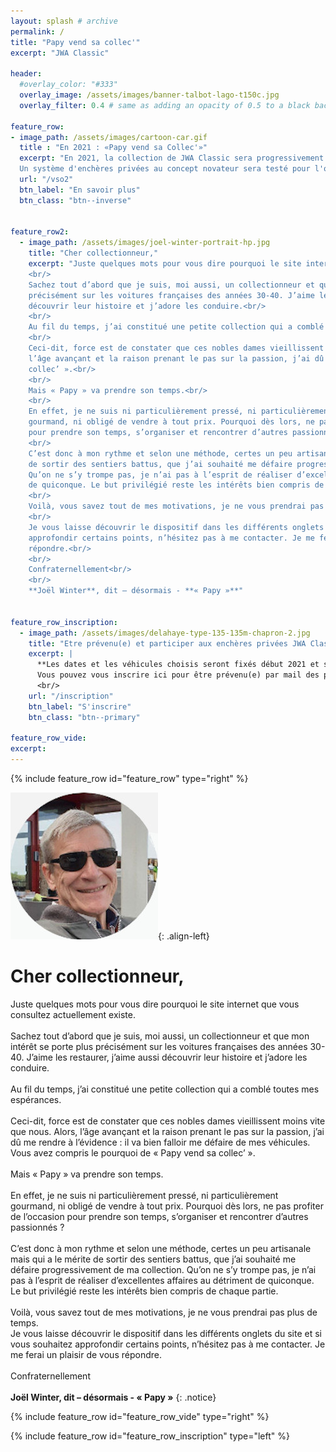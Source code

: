 ```yaml
---
layout: splash # archive
permalink: /
title: "Papy vend sa collec'"
excerpt: "JWA Classic"

header:
  #overlay_color: "#333"
  overlay_image: /assets/images/banner-talbot-lago-t150c.jpg
  overlay_filter: 0.4 # same as adding an opacity of 0.5 to a black background

feature_row:
- image_path: /assets/images/cartoon-car.gif
  title : "En 2021 : «Papy vend sa Collec'»"
  excerpt: "En 2021, la collection de JWA Classic sera progressivement mise en vente.<br/>
  Un système d'enchères privées au concept novateur sera testé pour l'occasion. Celui-ci repose sur trois principes majeurs : pas de frais pour l'acheteur, une période de présentation suffisamment longue pour parfaire son appréciation du véhicule, pas de prix de réserve."
  url: "/vso2"
  btn_label: "En savoir plus"
  btn_class: "btn--inverse"


feature_row2:
  - image_path: /assets/images/joel-winter-portrait-hp.jpg
    title: "Cher collectionneur,"
    excerpt: "Juste quelques mots pour vous dire pourquoi le site internet que vous consultez actuellement existe.<br/>
    <br/>
    Sachez tout d’abord que je suis, moi aussi, un collectionneur et que mon intérêt se porte plus
    précisément sur les voitures françaises des années 30-40. J’aime les restaurer, j’aime aussi
    découvrir leur histoire et j’adore les conduire.<br/>
    <br/>
    Au fil du temps, j’ai constitué une petite collection qui a comblé toutes mes espérances.<br/>
    <br/>
    Ceci-dit, force est de constater que ces nobles dames vieillissent moins vite que nous. Alors,
    l’âge avançant et la raison prenant le pas sur la passion, j’ai dû me rendre à l’évidence : il va bien falloir me défaire de mes véhicules. Vous avez compris le pourquoi de « Papy vend sa
    collec’ ».<br/>
    <br/>
    Mais « Papy » va prendre son temps.<br/>
    <br/>
    En effet, je ne suis ni particulièrement pressé, ni particulièrement
    gourmand, ni obligé de vendre à tout prix. Pourquoi dès lors, ne pas profiter de l’occasion
    pour prendre son temps, s’organiser et rencontrer d’autres passionnés ?<br/>
    <br/>
    C’est donc à mon rythme et selon une méthode, certes un peu artisanale mais qui a le mérite
    de sortir des sentiers battus, que j’ai souhaité me défaire progressivement de ma collection.
    Qu’on ne s’y trompe pas, je n’ai pas à l’esprit de réaliser d’excellentes affaires au détriment
    de quiconque. Le but privilégié reste les intérêts bien compris de chaque partie.<br/>
    <br/>
    Voilà, vous savez tout de mes motivations, je ne vous prendrai pas plus de temps.<br/>
    <br/>
    Je vous laisse découvrir le dispositif dans les différents onglets du site et si vous souhaitez
    approfondir certains points, n’hésitez pas à me contacter. Je me ferai un plaisir de vous
    répondre.<br/>
    <br/>
    Confraternellement<br/>
    <br/>
    **Joël Winter**, dit – désormais - **« Papy »**"


feature_row_inscription:
  - image_path: /assets/images/delahaye-type-135-135m-chapron-2.jpg
    title: "Etre prévenu(e) et participer aux enchères privées JWA Classic"
    excerpt: |
      **Les dates et les véhicules choisis seront fixés début 2021 et seront priorairement communiqués par email aux inscrits.**<br/>
      Vous pouvez vous inscrire ici pour être prévenu(e) par mail des prochaines ventes.
      <br/>
    url: "/inscription"
    btn_label: "S'inscrire"
    btn_class: "btn--primary"

feature_row_vide:
excerpt:
---
```

{% include feature_row id="feature_row" type="right" %}

![image-left](/assets/images/portraitjw2.jpg){: .align-left}

# Cher collectionneur,
Juste quelques mots pour vous dire pourquoi le site internet que vous consultez actuellement existe.<br/>
<br/>
Sachez tout d’abord que je suis, moi aussi, un collectionneur et que mon intérêt se porte plus
précisément sur les voitures françaises des années 30-40. J’aime les restaurer, j’aime aussi
découvrir leur histoire et j’adore les conduire.<br/>
<br/>
Au fil du temps, j’ai constitué une petite collection qui a comblé toutes mes espérances.<br/>
<br/>
Ceci-dit, force est de constater que ces nobles dames vieillissent moins vite que nous. Alors,
l’âge avançant et la raison prenant le pas sur la passion, j’ai dû me rendre à l’évidence : il va bien falloir me défaire de mes véhicules. Vous avez compris le pourquoi de « Papy vend sa
collec’ ».<br/>
<br/>
Mais « Papy » va prendre son temps.<br/>
<br/>
En effet, je ne suis ni particulièrement pressé, ni particulièrement
gourmand, ni obligé de vendre à tout prix. Pourquoi dès lors, ne pas profiter de l’occasion
pour prendre son temps, s’organiser et rencontrer d’autres passionnés ?<br/>
<br/>
C’est donc à mon rythme et selon une méthode, certes un peu artisanale mais qui a le mérite
de sortir des sentiers battus, que j’ai souhaité me défaire progressivement de ma collection.
Qu’on ne s’y trompe pas, je n’ai pas à l’esprit de réaliser d’excellentes affaires au détriment
de quiconque. Le but privilégié reste les intérêts bien compris de chaque partie.<br/>
<br/>
Voilà, vous savez tout de mes motivations, je ne vous prendrai pas plus de temps.<br/>
Je vous laisse découvrir le dispositif dans les différents onglets du site et si vous souhaitez
approfondir certains points, n’hésitez pas à me contacter. Je me ferai un plaisir de vous
répondre.<br/>
<br/>
Confraternellement<br/>
<br/>
**Joël Winter, dit – désormais - « Papy »**
{: .notice}

{% include feature_row id="feature_row_vide" type="right" %}

{% include feature_row id="feature_row_inscription" type="left" %}
